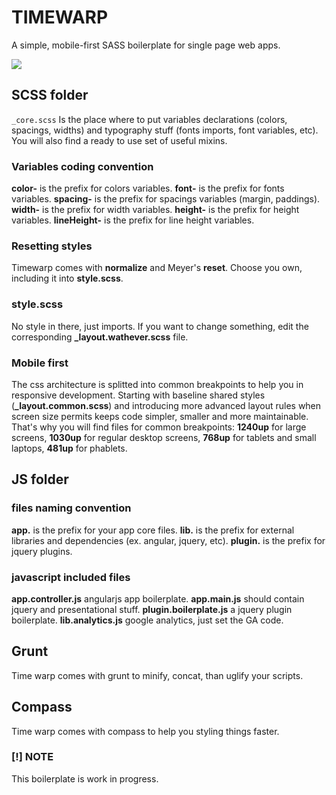 TIMEWARP
========

A simple, mobile-first SASS boilerplate for single page web apps. 

![](http://i1.ytimg.com/vi/4Mky7-t_nsQ/maxresdefault.jpg)

## SCSS folder
`_core.scss`
Is the place where to put variables declarations (colors, spacings, widths) and typography stuff (fonts imports, font variables, etc). You will also find a ready to use set of useful mixins.

### Variables coding convention
**color-** is the prefix for colors variables. 
**font-** is the prefix for fonts variables. 
**spacing-** is the prefix for spacings variables (margin, paddings).
**width-** is the prefix for width variables. 
**height-** is the prefix for height variables. 
**lineHeight-** is the prefix for line height variables. 

### Resetting styles
Timewarp comes with **normalize** and Meyer's **reset**. Choose you own, including it into **style.scss**.

### style.scss
No style in there, just imports. If you want to change something, edit the corresponding **_layout.wathever.scss** file.

### Mobile first
The css architecture is splitted into common breakpoints to help you in responsive development.
Starting with baseline shared styles (**_layout.common.scss**) and introducing more advanced layout rules when screen size permits keeps code simpler, smaller and more maintainable. That's why you will find files for common breakpoints: **1240up** for large screens, **1030up** for regular desktop screens, **768up** for tablets and small laptops, **481up** for phablets.

## JS folder
### files naming convention
**app.** is the prefix for your app core files. 
**lib.** is the prefix for external libraries and dependencies (ex. angular, jquery, etc). 
**plugin.** is the prefix for jquery plugins.

### javascript included files
**app.controller.js** angularjs app boilerplate. 
**app.main.js** should contain jquery and presentational stuff.
**plugin.boilerplate.js** a jquery plugin boilerplate.
**lib.analytics.js** google analytics, just set the GA code.

## Grunt
Time warp comes with grunt to minify, concat, than uglify your scripts.

## Compass
Time warp comes with compass to help you styling things faster.

### [!] NOTE
This boilerplate is work in progress.
